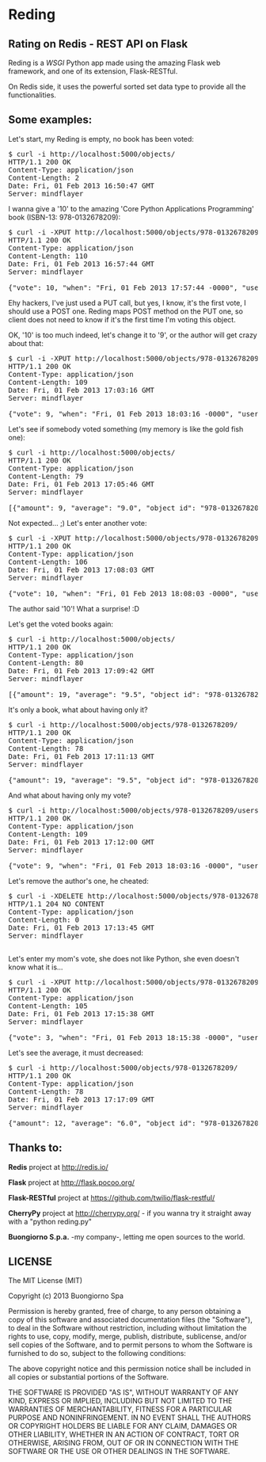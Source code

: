 Reding
======

Rating on Redis - REST API on Flask
-----------------------------------

Reding is a *WSGI* Python app made using the amazing Flask web framework, and one of its extension, Flask-RESTful.

On Redis side, it uses the powerful sorted set data type to provide all the functionalities.


Some examples:
--------------

Let's start, my Reding is empty, no book has been voted:
<pre>
$ curl -i http://localhost:5000/objects/
HTTP/1.1 200 OK
Content-Type: application/json
Content-Length: 2
Date: Fri, 01 Feb 2013 16:50:47 GMT
Server: mindflayer
</pre>

I wanna give a '10' to the amazing 'Core Python Applications Programming' book (ISBN-13: 978-0132678209):
<pre>
$ curl -i -XPUT http://localhost:5000/objects/978-0132678209/users/gsalluzzo/?vote=10
HTTP/1.1 200 OK
Content-Type: application/json
Content-Length: 110
Date: Fri, 01 Feb 2013 16:57:44 GMT
Server: mindflayer

{"vote": 10, "when": "Fri, 01 Feb 2013 17:57:44 -0000", "user_id": "gsalluzzo", "object_id": "978-0132678209"}
</pre>
Ehy hackers, I've just used a PUT call, but yes, I know, it's the first vote, I should use a POST one. Reding maps POST method on the PUT one, so client does not need to know if it's the first time I'm voting this object.

OK, '10' is too much indeed, let's change it to '9', or the author will get crazy about that:
<pre>
$ curl -i -XPUT http://localhost:5000/objects/978-0132678209/users/gsalluzzo/?vote=9
HTTP/1.1 200 OK
Content-Type: application/json
Content-Length: 109
Date: Fri, 01 Feb 2013 17:03:16 GMT
Server: mindflayer

{"vote": 9, "when": "Fri, 01 Feb 2013 18:03:16 -0000", "user_id": "gsalluzzo", "object_id": "978-0132678209"}
</pre>

Let's see if somebody voted something (my memory is like the gold fish one):
<pre>
$ curl -i http://localhost:5000/objects/
HTTP/1.1 200 OK
Content-Type: application/json
Content-Length: 79
Date: Fri, 01 Feb 2013 17:05:46 GMT
Server: mindflayer

[{"amount": 9, "average": "9.0", "object_id": "978-0132678209", "votes_no": 1}]
</pre>

Not expected... ;) Let's enter another vote:
<pre>
$ curl -i -XPUT http://localhost:5000/objects/978-0132678209/users/wchun/?vote=10
HTTP/1.1 200 OK
Content-Type: application/json
Content-Length: 106
Date: Fri, 01 Feb 2013 17:08:03 GMT
Server: mindflayer

{"vote": 10, "when": "Fri, 01 Feb 2013 18:08:03 -0000", "user_id": "wchun", "object_id": "978-0132678209"}
</pre>
The author said '10'! What a surprise! :D

Let's get the voted books again:
<pre>
$ curl -i http://localhost:5000/objects/
HTTP/1.1 200 OK
Content-Type: application/json
Content-Length: 80
Date: Fri, 01 Feb 2013 17:09:42 GMT
Server: mindflayer

[{"amount": 19, "average": "9.5", "object_id": "978-0132678209", "votes_no": 2}]
</pre>

It's only a book, what about having only it?
<pre>
$ curl -i http://localhost:5000/objects/978-0132678209/
HTTP/1.1 200 OK
Content-Type: application/json
Content-Length: 78
Date: Fri, 01 Feb 2013 17:11:13 GMT
Server: mindflayer

{"amount": 19, "average": "9.5", "object_id": "978-0132678209", "votes_no": 2}
</pre>

And what about having only my vote?
<pre>
$ curl -i http://localhost:5000/objects/978-0132678209/users/gsalluzzo/
HTTP/1.1 200 OK
Content-Type: application/json
Content-Length: 109
Date: Fri, 01 Feb 2013 17:12:00 GMT
Server: mindflayer

{"vote": 9, "when": "Fri, 01 Feb 2013 18:03:16 -0000", "user_id": "gsalluzzo", "object_id": "978-0132678209"}
</pre>

Let's remove the author's one, he cheated:
<pre>
$ curl -i -XDELETE http://localhost:5000/objects/978-0132678209/users/wchun/
HTTP/1.1 204 NO CONTENT
Content-Type: application/json
Content-Length: 0
Date: Fri, 01 Feb 2013 17:13:45 GMT
Server: mindflayer

</pre>

Let's enter my mom's vote, she does not like Python, she even doesn't know what it is...
<pre>
$ curl -i -XPUT http://localhost:5000/objects/978-0132678209/users/mymom/?vote=3
HTTP/1.1 200 OK
Content-Type: application/json
Content-Length: 105
Date: Fri, 01 Feb 2013 17:15:38 GMT
Server: mindflayer

{"vote": 3, "when": "Fri, 01 Feb 2013 18:15:38 -0000", "user_id": "mymom", "object_id": "978-0132678209"}
</pre>

Let's see the average, it must decreased:
<pre>
$ curl -i http://localhost:5000/objects/978-0132678209/
HTTP/1.1 200 OK
Content-Type: application/json
Content-Length: 78
Date: Fri, 01 Feb 2013 17:17:09 GMT
Server: mindflayer

{"amount": 12, "average": "6.0", "object_id": "978-0132678209", "votes_no": 2}
</pre>


Thanks to:
----------

**Redis** project at http://redis.io/

**Flask** project at http://flask.pocoo.org/

**Flask-RESTful** project at https://github.com/twilio/flask-restful/

**CherryPy** project at http://cherrypy.org/ - if you wanna try it straight away with a "python reding.py"

**Buongiorno S.p.a.** -my company-, letting me open sources to the world.


LICENSE
-------

The MIT License (MIT)

Copyright (c) 2013 Buongiorno Spa

Permission is hereby granted, free of charge, to any person obtaining a copy of this software and associated documentation files (the "Software"), to deal in the Software without restriction, including without limitation the rights to use, copy, modify, merge, publish, distribute, sublicense, and/or sell copies of the Software, and to permit persons to whom the Software is furnished to do so, subject to the following conditions:

The above copyright notice and this permission notice shall be included in all copies or substantial portions of the Software.

THE SOFTWARE IS PROVIDED "AS IS", WITHOUT WARRANTY OF ANY KIND, EXPRESS OR IMPLIED, INCLUDING BUT NOT LIMITED TO THE WARRANTIES OF MERCHANTABILITY, FITNESS FOR A PARTICULAR PURPOSE AND NONINFRINGEMENT. IN NO EVENT SHALL THE AUTHORS OR COPYRIGHT HOLDERS BE LIABLE FOR ANY CLAIM, DAMAGES OR OTHER LIABILITY, WHETHER IN AN ACTION OF CONTRACT, TORT OR OTHERWISE, ARISING FROM, OUT OF OR IN CONNECTION WITH THE SOFTWARE OR THE USE OR OTHER DEALINGS IN THE SOFTWARE.
